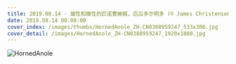 ```yaml
---
title: 2019.08.14 - 雄性和雌性的匹诺曹蜥蜴，厄瓜多尔明多 (© James Christensen/Minden Pictures)
date: 2019.08.14 00:00:00
cover_index: /images/thumbs/HornedAnole_ZH-CN0388959247_533x300.jpg
cover_detail: /images/HornedAnole_ZH-CN0388959247_1920x1080.jpg
---
```


![HornedAnole](/images/HornedAnole_ZH-CN0388959247_1920x1080.jpg)
